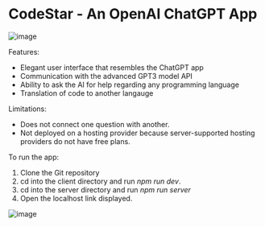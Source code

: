 # CodeStar - An OpenAI ChatGPT App
![image](https://user-images.githubusercontent.com/98682258/219933228-e37fa3a7-d0e1-4b33-b8a0-1d0d81ab4bb6.png)


Features:
* Elegant user interface that resembles the ChatGPT app
* Communication with the advanced GPT3 model API
* Ability to ask the AI for help regarding any programming language
* Translation of code to another langauge

Limitations:
* Does not connect one question with another.
* Not deployed on a hosting provider because server-supported hosting providers do not have free plans.

To run the app: 
1. Clone the Git repository
2. cd into the client directory and run *npm run dev*. 
3. cd into the server directory and run *npm run server*
4. Open the localhost link displayed.

![image](https://user-images.githubusercontent.com/98682258/219933137-601e7352-fc73-4368-8d87-a5bb40419490.png)
